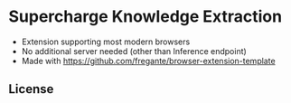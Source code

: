 # Supercharge Knowledge Extraction

- Extension supporting most modern browsers
- No additional server needed (other than Inference endpoint)
- Made with https://github.com/fregante/browser-extension-template

## License

 <TODO>
